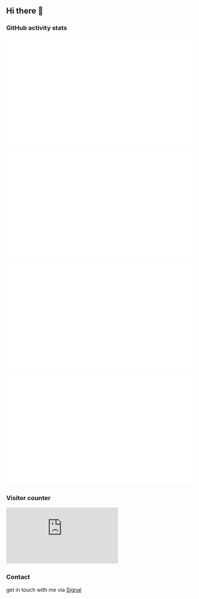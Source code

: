 ## Hi there 👋

### GitHub activity stats

![](https://raw.githubusercontent.com/LeanderKafemann/github-stats/master/generated/overview.svg#gh-dark-mode-only)
![](https://raw.githubusercontent.com/LeanderKafemann/github-stats/master/generated/overview.svg#gh-light-mode-only)

![](https://raw.githubusercontent.com/LeanderKafemann/github-stats/master/generated/languages.svg#gh-dark-mode-only)
![](https://raw.githubusercontent.com/LeanderKafemann/github-stats/master/generated/languages.svg#gh-light-mode-only)


### Visitor counter
![Nixie Counter](http://192.18.158.188:8080/simple.php?username=LeanderKafemann&cb=1)


### Contact
get in touch with me via
[Signal](https://signal.me/#eu/d_ybQADs8M8sURGB6-aianVYKZF0vURM8dfEFi0Y7XVoDfjsLhRAOK-K0a5WOCKR)

<!--
**LeanderKafemann/LeanderKafemann** is a ✨ _special_ ✨ repository because its `README.md` (this file) appears on your GitHub profile.

Here are some ideas to get you started:

- 🔭 I’m currently working on ...
- 🌱 I’m currently learning ...
- 👯 I’m looking to collaborate on ...
- 🤔 I’m looking for help with ...
- 💬 Ask me about ...
- 📫 How to reach me: ...
- 😄 Pronouns: ...
- ⚡ Fun fact: ...
-->
